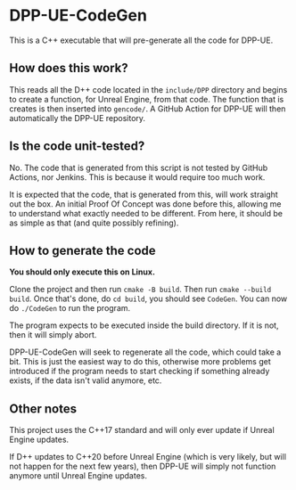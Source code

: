 # DPP-UE-CodeGen
This is a C++ executable that will pre-generate all the code for DPP-UE.

## How does this work?

This reads all the D++ code located in the `include/DPP` directory and begins to create a function, for Unreal Engine, from that code.
The function that is creates is then inserted into `gencode/`. A GitHub Action for DPP-UE will then automatically the DPP-UE repository.

## Is the code unit-tested?

No. The code that is generated from this script is not tested by GitHub Actions, nor Jenkins. This is because it would require too much work.

It is expected that the code, that is generated from this, will work straight out the box. An initial Proof Of Concept was done before this,
allowing me to understand what exactly needed to be different. From here, it should be as simple as that (and quite possibly refining).

## How to generate the code

**You should only execute this on Linux.**

Clone the project and then run `cmake -B build`. Then run `cmake --build build`. Once that's done, do `cd build`, you should see `CodeGen`.
You can now do `./CodeGen` to run the program.

The program expects to be executed inside the build directory. If it is not, then it will simply abort.

DPP-UE-CodeGen will seek to regenerate all the code, which could take a bit. This is just the easiest way to do this, otherwise more problems get introduced
if the program needs to start checking if something already exists,  if the data isn't valid anymore, etc.

## Other notes

This project uses the C++17 standard and will only ever update if Unreal Engine updates.

If D++ updates to C++20 before Unreal Engine (which is very likely, but will not happen for the next few years),
then DPP-UE will simply not function anymore until Unreal Engine updates.